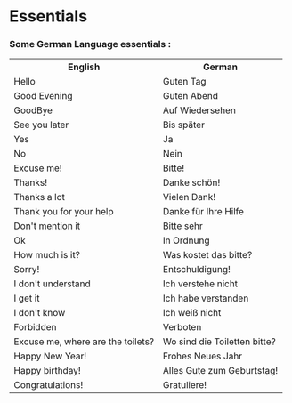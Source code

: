# Essentials

### Some German Language essentials :

<table>
	<tr>
        <th>English</th>
        <th>German</th>
    </tr>
    <tr>
        <td>Hello</td>
        <td>Guten Tag</td>
    </tr>
    <tr>
        <td>Good Evening</td>
        <td>Guten Abend</td>
    </tr>
    <tr>
        <td>GoodBye</td>
        <td>Auf Wiedersehen</td>
    </tr>
    <tr>
        <td>See you later</td>
        <td>Bis später</td>
    </tr>
    <tr>
        <td>Yes</td>
        <td>Ja</td>
    </tr>
    <tr>
        <td>No</td>
        <td>Nein</td>
    </tr>
    <tr>
        <td>Excuse me!</td>
        <td>Bitte!</td>
    </tr>
    <tr>
        <td>Thanks!</td>
        <td>Danke schön!</td>
    </tr>
    <tr>
        <td>Thanks a lot</td>
        <td>Vielen Dank!</td>
    </tr>
     <tr>
        <td>Thank you for your help</td>
        <td>Danke für Ihre Hilfe</td>
    </tr>
    <tr>
        <td>Don't mention it</td>
        <td>Bitte sehr</td>
    </tr>
    <tr>
        <td>Ok</td>
        <td>In Ordnung</td>
    </tr>
    <tr>
        <td>How much is it?</td>
        <td>Was kostet das bitte?</td>
    </tr>
    <tr>
        <td>Sorry!</td>
        <td>Entschuldigung!</td>
    </tr>
    <tr>
        <td>I don't understand</td>
        <td>Ich verstehe nicht</td>
    </tr>
    <tr>
        <td>I get it</td>
        <td>Ich habe verstanden</td>
    </tr>
    <tr>
        <td>I don't know</td>
    	<td>Ich weiß nicht</td>
    </tr>
    <tr>
        <td>Forbidden</td>
    	<td>Verboten</td>
    </tr>
    <tr>
        <td>Excuse me, where are the toilets?</td>
    	<td>Wo sind die Toiletten bitte?</td>
    </tr>
    <tr>
        <td>Happy New Year!</td>
    	<td>Frohes Neues Jahr</td>
    </tr>
    <tr>
        <td>Happy birthday!</td>
    	<td>Alles Gute zum Geburtstag!</td>
    </tr>
    <tr>
        <td>Congratulations!</td>
    	<td>Gratuliere!</td>
    </tr>
</table>

